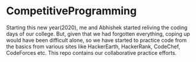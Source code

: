 # CompetitiveProgramming
Starting this new year(2020), me and Abhishek started reliving the coding days of our college. But, given that we had forgotten everything, coping up would have been difficult alone, so we have started to practice code from the basics from various sites like HackerEarth, HackerRank, CodeChef, CodeForces etc. This repo contains our collaborative practice efforts.
